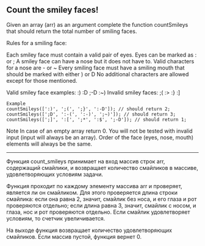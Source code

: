 ## Count the smiley faces!

Given an array (arr) as an argument complete the function countSmileys that should return the total number of smiling faces.

Rules for a smiling face:

Each smiley face must contain a valid pair of eyes. Eyes can be marked as : or ;
A smiley face can have a nose but it does not have to. Valid characters for a nose are - or ~
Every smiling face must have a smiling mouth that should be marked with either ) or D
No additional characters are allowed except for those mentioned.

Valid smiley face examples: :) :D ;-D :~)
Invalid smiley faces: ;( :> :} :]

```
Example
countSmileys([':)', ';(', ';}', ':-D']); // should return 2;
countSmileys([';D', ':-(', ':-)', ';~)']); // should return 3;
countSmileys([';]', ':[', ';*', ':$', ';-D']); // should return 1;
```

Note
In case of an empty array return 0. You will not be tested with invalid input (input will always be an array). Order of the face (eyes, nose, mouth) elements will always be the same.

---

Функция count_smileys принимает на вход массив строк arr, содержащий смайлики, и возвращает количество смайликов в массиве, удовлетворяющих условиям задачи.

Функция проходит по каждому элементу массива arr и проверяет, является ли он смайликом. Для этого проверяется длина строки смайлика: если она равна 2, значит, смайлик без носа, и его глаза и рот проверяются отдельно; если длина равна 3, значит, смайлик с носом, и глаза, нос и рот проверяются отдельно. Если смайлик удовлетворяет условиям, то счетчик увеличивается.

На выходе функция возвращает количество удовлетворяющих смайликов. Если массив пустой, функция вернет 0.
